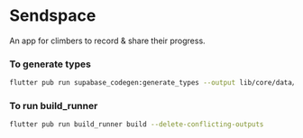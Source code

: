 # Sendspace

An app for climbers to record & share their progress.

### To generate types

```bash
flutter pub run supabase_codegen:generate_types --output lib/core/data/models/dto
```

### To run build_runner

```bash
flutter pub run build_runner build --delete-conflicting-outputs
```
